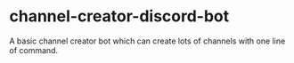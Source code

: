 # channel-creator-discord-bot
A basic channel creator bot which can create lots of channels with one line of command.
